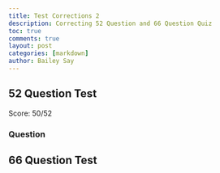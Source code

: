 ```yaml
---
title: Test Corrections 2
description: Correcting 52 Question and 66 Question Quiz
toc: true
comments: true
layout: post
categories: [markdown]
author: Bailey Say
---
```


## 52 Question Test

Score: 50/52

### Question 



## 66 Question Test